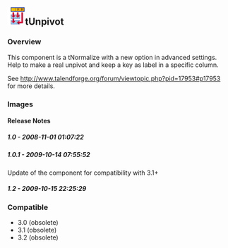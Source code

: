 ## <img src='./logo.jpg' width='40' height='40'>tUnpivot

### Overview
This component is a tNormalize with a new option in advanced settings.
Help to make a real unpivot and keep a key as label in a specific column.

See http://www.talendforge.org/forum/viewtopic.php?pid=17953#p17953 for more details.
### Images




#### Release Notes

##### 1.0 - 2008-11-01 01:07:22
 
##### 1.0.1 - 2009-10-14 07:55:52
Update of the component for compatibility  with 3.1+
##### 1.2 - 2009-10-15 22:25:29
 
### Compatible
 -  3.0 (obsolete)
 -   3.1 (obsolete)
 -   3.2 (obsolete)